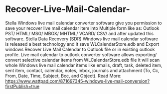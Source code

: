 # Recover-Live-Mail-Calendar-
Stella Windows live mail calendar converter software give you permission to save your recover live mail calendar item into Multiple form like as: Outlook PST/ HTML/ MSG/ MBOX/ MHTML/ VCARD/ CSV/ and after updated this software. Stella Data Recovery (SDR) Windows live mail calendar software is released a best technology and it save WLCalendarStore.edb and Export windows Recover Live Mail Calendar to Outlook file or in existing outlook profile. Live mail calendar to outlook converter software allows exporting/ convert selective calendar items from WLCalendarStore.edb file it will scan whole Windows live mail calendar items like emails, draft, task, deleted item, sent item, contact, calendar, notes, inbox, journals and attachment (To, Cc, From, Date, Time, Subject, Bcc, and Object). Read More: https://www.wattpad.com/871697345-windows-live-mail-conversion?firstPublish=true
